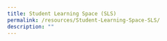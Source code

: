 ```yaml
---
title: Student Learning Space (SLS)
permalink: /resources/Student-Learning-Space-SLS/
description: ""
---
```

